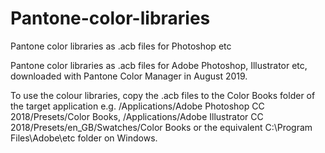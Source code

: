 # Pantone-color-libraries
 Pantone color libraries as .acb files for Photoshop etc

Pantone color libraries as .acb files for Adobe Photoshop, Illustrator etc, downloaded with Pantone Color Manager in August 2019.

To use the colour libraries, copy the .acb files to the Color Books folder of the target application e.g. /Applications/Adobe Photoshop CC 2018/Presets/Color Books, /Applications/Adobe Illustrator CC 2018/Presets/en_GB/Swatches/Color Books or the equivalent C:\Program Files\Adobe\etc folder on Windows.
